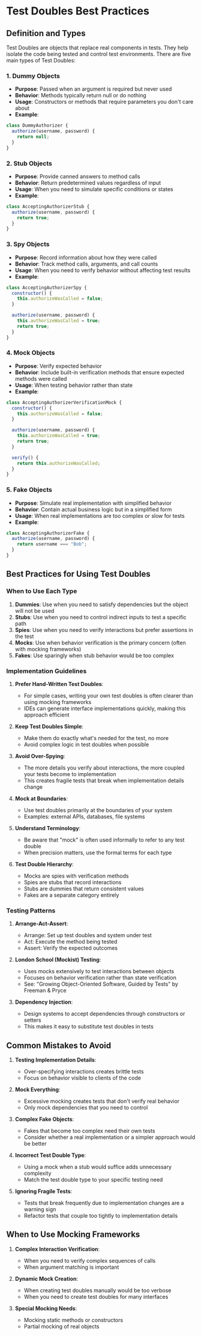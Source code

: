 # Test Doubles Best Practices

## Definition and Types

Test Doubles are objects that replace real components in tests. They help isolate the code being tested and control test environments. There are five main types of Test Doubles:

### 1. Dummy Objects

- **Purpose**: Passed when an argument is required but never used
- **Behavior**: Methods typically return null or do nothing
- **Usage**: Constructors or methods that require parameters you don't care about
- **Example**:

```javascript
class DummyAuthorizer {
  authorize(username, password) {
    return null;
  }
}
```

### 2. Stub Objects

- **Purpose**: Provide canned answers to method calls
- **Behavior**: Return predetermined values regardless of input
- **Usage**: When you need to simulate specific conditions or states
- **Example**:

```javascript
class AcceptingAuthorizerStub {
  authorize(username, password) {
    return true;
  }
}
```

### 3. Spy Objects

- **Purpose**: Record information about how they were called
- **Behavior**: Track method calls, arguments, and call counts
- **Usage**: When you need to verify behavior without affecting test results
- **Example**:

```javascript
class AcceptingAuthorizerSpy {
  constructor() {
    this.authorizeWasCalled = false;
  }

  authorize(username, password) {
    this.authorizeWasCalled = true;
    return true;
  }
}
```

### 4. Mock Objects

- **Purpose**: Verify expected behavior
- **Behavior**: Include built-in verification methods that ensure expected methods were called
- **Usage**: When testing behavior rather than state
- **Example**:

```javascript
class AcceptingAuthorizerVerificationMock {
  constructor() {
    this.authorizeWasCalled = false;
  }

  authorize(username, password) {
    this.authorizeWasCalled = true;
    return true;
  }

  verify() {
    return this.authorizeWasCalled;
  }
}
```

### 5. Fake Objects

- **Purpose**: Simulate real implementation with simplified behavior
- **Behavior**: Contain actual business logic but in a simplified form
- **Usage**: When real implementations are too complex or slow for tests
- **Example**:

```javascript
class AcceptingAuthorizerFake {
  authorize(username, password) {
    return username === "Bob";
  }
}
```

## Best Practices for Using Test Doubles

### When to Use Each Type

1. **Dummies**: Use when you need to satisfy dependencies but the object will not be used
2. **Stubs**: Use when you need to control indirect inputs to test a specific path
3. **Spies**: Use when you need to verify interactions but prefer assertions in the test
4. **Mocks**: Use when behavior verification is the primary concern (often with mocking frameworks)
5. **Fakes**: Use sparingly when stub behavior would be too complex

### Implementation Guidelines

1. **Prefer Hand-Written Test Doubles**:

   - For simple cases, writing your own test doubles is often clearer than using mocking frameworks
   - IDEs can generate interface implementations quickly, making this approach efficient

2. **Keep Test Doubles Simple**:

   - Make them do exactly what's needed for the test, no more
   - Avoid complex logic in test doubles when possible

3. **Avoid Over-Spying**:

   - The more details you verify about interactions, the more coupled your tests become to implementation
   - This creates fragile tests that break when implementation details change

4. **Mock at Boundaries**:

   - Use test doubles primarily at the boundaries of your system
   - Examples: external APIs, databases, file systems

5. **Understand Terminology**:

   - Be aware that "mock" is often used informally to refer to any test double
   - When precision matters, use the formal terms for each type

6. **Test Double Hierarchy**:
   - Mocks are spies with verification methods
   - Spies are stubs that record interactions
   - Stubs are dummies that return consistent values
   - Fakes are a separate category entirely

### Testing Patterns

1. **Arrange-Act-Assert**:

   - Arrange: Set up test doubles and system under test
   - Act: Execute the method being tested
   - Assert: Verify the expected outcomes

2. **London School (Mockist) Testing**:

   - Uses mocks extensively to test interactions between objects
   - Focuses on behavior verification rather than state verification
   - See: "Growing Object-Oriented Software, Guided by Tests" by Freeman & Pryce

3. **Dependency Injection**:
   - Design systems to accept dependencies through constructors or setters
   - This makes it easy to substitute test doubles in tests

## Common Mistakes to Avoid

1. **Testing Implementation Details**:

   - Over-specifying interactions creates brittle tests
   - Focus on behavior visible to clients of the code

2. **Mock Everything**:

   - Excessive mocking creates tests that don't verify real behavior
   - Only mock dependencies that you need to control

3. **Complex Fake Objects**:

   - Fakes that become too complex need their own tests
   - Consider whether a real implementation or a simpler approach would be better

4. **Incorrect Test Double Type**:

   - Using a mock when a stub would suffice adds unnecessary complexity
   - Match the test double type to your specific testing need

5. **Ignoring Fragile Tests**:
   - Tests that break frequently due to implementation changes are a warning sign
   - Refactor tests that couple too tightly to implementation details

## When to Use Mocking Frameworks

1. **Complex Interaction Verification**:

   - When you need to verify complex sequences of calls
   - When argument matching is important

2. **Dynamic Mock Creation**:

   - When creating test doubles manually would be too verbose
   - When you need to create test doubles for many interfaces

3. **Special Mocking Needs**:
   - Mocking static methods or constructors
   - Partial mocking of real objects
